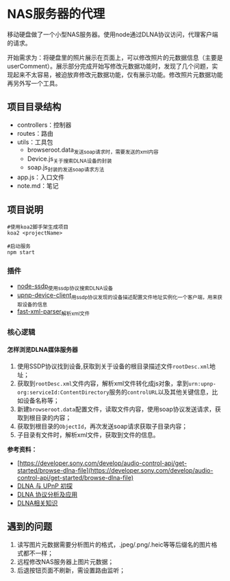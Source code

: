 # NAS服务器的代理
移动硬盘做了一个小型NAS服务器。使用node通过DLNA协议访问，代理客户端的请求。

开始需求为：将硬盘里的照片展示在页面上，可以修改照片的元数据信息（主要是userComment）。展示部分完成开始写修改元数据功能时，发现了几个问题，实现起来不太容易，被迫放弃修改元数据功能，仅有展示功能。修改照片元数据功能再另外写一个工具。

## 项目目录结构

- controllers：控制器
- routes：路由
- utils：工具包
  - browseroot.data<sub>发送soap请求时，需要发送的xml内容</sub>
  - Device.js<sub>关于搜索DLNA设备的封装</sub>
  - soap.js<sub>封装的发送soap请求方法</sub>
- app.js：入口文件
- note.md：笔记
## 项目说明

```
#使用koa2脚手架生成项目
koa2 <projectName>

#启动服务
npm start
```
### 插件

- [node-ssdp](https://github.com/diversario/node-ssdp)<sub>使用ssdp协议搜索DLNA设备</sub>
- [upnp-device-client](https://github.com/thibauts/node-upnp-device-client)<sub>用ssdp协议发现的设备描述配置文件地址实例化一个客户端，用来获取设备的信息</sub>
- [fast-xml-parser](https://github.com/NaturalIntelligence/fast-xml-parser)<sub>解析xml文件</sub>


### 核心逻辑

#### 怎样浏览DLNA媒体服务器
1. 使用SSDP协议找到设备,获取到关于设备的根目录描述文件`rootDesc.xml`地址；
2. 获取到`rootDesc.xml`文件内容，解析xml文件转化成js对象，拿到`urn:upnp-org:serviceId:ContentDirectory`服务的`controlURL`以及其他关键信息，比如设备名称等；
3.  新建`browseroot.data`配置文件，读取文件内容，使用soap协议发送请求，获取到根目录的内容；
4.  获取到根目录的`ObjectId`，再次发送soap请求获取子目录内容；
5.  子目录有文件时，解析xml文件，获取到文件的信息。

**参考资料：**
- [https://developer.sony.com/develop/audio-control-api/get-started/browse-dlna-file](https://developer.sony.com/develop/audio-control-api/get-started/browse-dlna-file)
- [DLNA 与 UPnP 初探](https://www.jianshu.com/p/91b508b0260b)
- [DLNA 协议分析及应用](https://breezetemple.github.io/2019/02/25/dlan-introduction/)
- [DLNA相关知识](https://www.jianshu.com/p/af63d98f8f4b)

## 遇到的问题
1. 读写图片元数据需要分析图片的格式，.jpeg/.png/.heic等等后缀名的图片格式都不一样；
2. 远程修改NAS服务器上图片元数据；
3. 后退按钮页面不刷新，需设置路由监听；